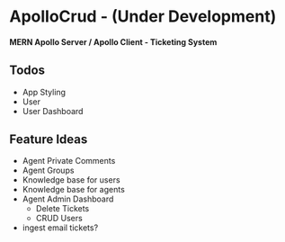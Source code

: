 # ApolloCrud - (Under Development)
#### MERN Apollo Server / Apollo Client - Ticketing System 

## Todos
- App Styling
- User 
- User Dashboard

## Feature Ideas
- Agent Private Comments
- Agent Groups
- Knowledge base for users
- Knowledge base for agents
- Agent Admin Dashboard
  - Delete Tickets
  - CRUD Users
- ingest email tickets?

